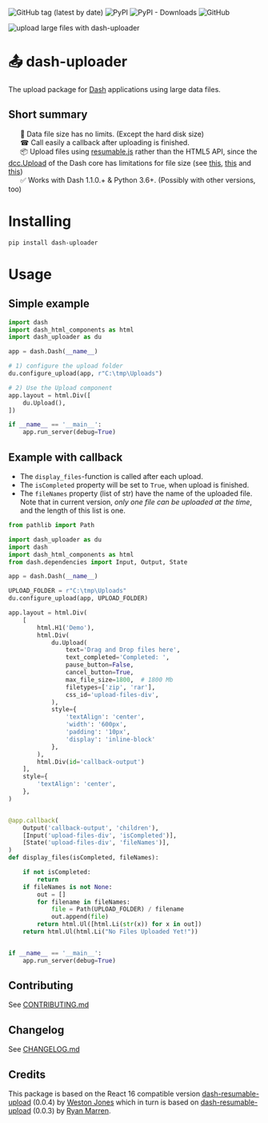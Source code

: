 ![GitHub tag (latest by date)](https://img.shields.io/github/v/tag/np-8/dash-uploader)&nbsp;![PyPI](https://img.shields.io/pypi/v/dash-uploader)&nbsp;![PyPI - Downloads](https://img.shields.io/pypi/dm/dash-uploader)&nbsp;![GitHub](https://img.shields.io/github/license/np-8/dash-uploader)

![upload large files with dash-uploader](docs/upload-demo.gif)

# 📤 dash-uploader

The upload package for [Dash](https://dash.plotly.com/) applications using large data files. 


## Short summary
&nbsp;&nbsp;&nbsp;&nbsp;&nbsp; 💾 Data file size has no limits. (Except the hard disk size)<bR>
&nbsp;&nbsp;&nbsp;&nbsp;&nbsp; ☎ Call easily a callback after uploading is finished.<br>
&nbsp;&nbsp;&nbsp;&nbsp;&nbsp; 📦 Upload files using [resumable.js](https://github.com/23/resumable.js) rather than the HTML5 API, since the [dcc.Upload](https://dash.plotly.com/dash-core-components/upload) of the Dash core has limitations for file size (see [this](https://community.plotly.com/t/chrome-crashes-on-uploading-large-files/7530), [this](https://community.plotly.com/t/upload-a-file-larger-than-800-gb/34995/3) and [this](https://community.plotly.com/t/dash-upload-component-decoding-large-files/8033/2))
<br>
&nbsp;&nbsp;&nbsp;&nbsp;&nbsp; ✅ Works with Dash 1.1.0.+ & Python 3.6+. (Possibly with other versions, too)<br>

# Installing
```
pip install dash-uploader
```

# Usage
## Simple example

```python
import dash
import dash_html_components as html
import dash_uploader as du

app = dash.Dash(__name__)

# 1) configure the upload folder
du.configure_upload(app, r"C:\tmp\Uploads")

# 2) Use the Upload component
app.layout = html.Div([
    du.Upload(),
])

if __name__ == '__main__':
    app.run_server(debug=True)

```

## Example with callback
- The `display_files`-function is called after each upload.
- The `isCompleted` property will be set to `True`, when upload is finished.
- The `fileNames` property (list of str) have the name of the uploaded file. Note that in current version, *only one file can be uploaded at the time*, and the length of this list is one.

```python
from pathlib import Path

import dash_uploader as du
import dash
import dash_html_components as html
from dash.dependencies import Input, Output, State

app = dash.Dash(__name__)

UPLOAD_FOLDER = r"C:\tmp\Uploads"
du.configure_upload(app, UPLOAD_FOLDER)

app.layout = html.Div(
    [
        html.H1('Demo'),
        html.Div(
            du.Upload(
                text='Drag and Drop files here',
                text_completed='Completed: ',
                pause_button=False,
                cancel_button=True,
                max_file_size=1800,  # 1800 Mb
                filetypes=['zip', 'rar'],
                css_id='upload-files-div',
            ),
            style={
                'textAlign': 'center',
                'width': '600px',
                'padding': '10px',
                'display': 'inline-block'
            },
        ),
        html.Div(id='callback-output')
    ],
    style={
        'textAlign': 'center',
    },
)


@app.callback(
    Output('callback-output', 'children'),
    [Input('upload-files-div', 'isCompleted')],
    [State('upload-files-div', 'fileNames')],
)
def display_files(isCompleted, fileNames):

    if not isCompleted:
        return
    if fileNames is not None:
        out = []
        for filename in fileNames:
            file = Path(UPLOAD_FOLDER) / filename
            out.append(file)
        return html.Ul([html.Li(str(x)) for x in out])
    return html.Ul(html.Li("No Files Uploaded Yet!"))


if __name__ == '__main__':
    app.run_server(debug=True)
```




## Contributing

See [CONTRIBUTING.md](./docs/CONTRIBUTING.md)
## Changelog

See [CHANGELOG.md](./docs/CHANGELOG.md)

## Credits
This package is based on the React 16 compatible version [dash-resumable-upload](https://github.com/westonkjones/dash-resumable-upload) (0.0.4) by [Weston Jones](https://github.com/westonkjones/) which in turn is based on [dash-resumable-upload](https://github.com/rmarren1/dash-resumable-upload) (0.0.3) by [Ryan Marren](https://github.com/rmarren1). 
